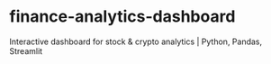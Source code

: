 # finance-analytics-dashboard
Interactive dashboard for stock &amp; crypto analytics | Python, Pandas, Streamlit

